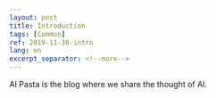 ```yaml
---
layout: post
title: Introduction
tags: [Common]
ref: 2019-11-30-intro
lang: en
excerpt_separator: <!--more-->
---
```


AI Pasta is the blog where we share the thought of AI. 
